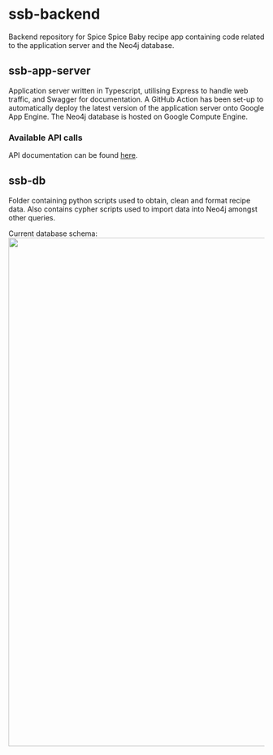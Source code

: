 # ssb-backend

Backend repository for Spice Spice Baby recipe app containing code related to the application server and the Neo4j database. 

## ssb-app-server

Application server written in Typescript, utilising Express to handle web traffic, and Swagger for documentation. A GitHub Action has been set-up to automatically deploy the latest version of the application server onto Google App Engine. The Neo4j database is hosted on Google Compute Engine.


### Available API calls

API documentation can be found <a href="https://project-ssb-310204.ts.r.appspot.com/swagger/">here</a>.


## ssb-db

Folder containing python scripts used to obtain, clean and format recipe data. Also contains cypher scripts used to import data into Neo4j amongst other queries.

Current database schema:
<img src="https://i.imgur.com/eaebdOb.png" height=1000px></img>


#

